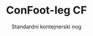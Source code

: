 ---
title: "ConFoot-leg CF"
subtitle: "Standardni kontejnerski nog"
mainImage: "/images/products/confoot-leg-cf-main.jpg"
gallery:
  - "/images/products/confoot-leg-cf-1.jpg"
  - "/images/products/confoot-leg-cf-2.jpg"
  - "/images/products/confoot-leg-cf-3.jpg"
shortDescription: "ConFoot-leg CF je naš standardni model kontejnerske noge koji smanjuje vrijeme potrebno za premještanje i istovar kontejnera, dopuštajući da kontejneri ostanu čekajući na istovar tako da vozači ne moraju čekati."
technicalDescription: "CF model omogućava da se kontejneri koriste kao dodatni prostor za pohranu dok su istovremeno spremni za premještanje u svakom trenutku - jednostavno parkirajte prikolicu ispod kontejnera i putovanje se nastavlja."
videoID: "C2KwnEb-npU"
specifications:
  - name: "Težina"
    value: "24 kg po nozi"
  - name: "Nosivost"
    value: "34 tone"
  - name: "Raspon podešavanja"
    value: "1.043 mm do 1.448 mm"
  - name: "Materijal"
    value: "Visokokvalitetni čelik"
price: "3.600 EUR"
priceVAT: "4.356 EUR"
pricingNotes: "Dostupni su popusti za veće količine. Kontaktirajte nas za detalje."
buyLink: "/contact"
howToUse: |
  1. Postavite CF nog na kutne nosače kontejnera
  2. Aktivirajte mehanizam zaključavanja
  3. Po potrebi prilagodite visinu unutar raspona od 1.043 mm do 1.448 mm
  4. Ponovite postupak za sve potrebne kutove
  5. Spustite prikolicu i krenite, ostavljajući kontejner na nogama
benefits:
  - title: "Ušteda vremena"
    description: "Smanjuje vrijeme potrebno za premještanje i istovar kontejnera, jer kontejneri mogu ostati čekajući na istovar"
  - title: "Učinkovitost vozača"
    description: "Vozači ne moraju čekati tijekom istovara, oslobađajući ih za druge zadatke"
  - title: "Dodatni prostor za pohranu"
    description: "Kontejneri se mogu koristiti kao dodatni prostor za pohranu kada nisu u tranzitu"
  - title: "Spremnost na premještanje"
    description: "Kontejneri su uvijek spremni za premještanje - jednostavno parkirajte prikolicu ispod kontejnera da nastavite putovanje"
  - title: "Višenamjenska primjena"
    description: "Prikladno za opću upotrebu, skladištenje, cisternne kontejnere i razne industrije"
  - title: "Optimizacija troškova"
    description: "Optimizira troškove i iskorištenost vremena racionalizacijom operacija transporta i skladištenja"
articleContent: |
  ## Što je ConFoot-leg CF?

  ConFoot-leg CF je standardni model kontejnerske noge dizajniran za pojednostavljenje operacija transporta, skladištenja i logistike. Ovo višenamjensko rješenje smanjuje vrijeme potrebno za premještanje i istovar kontejnera dopuštajući da kontejneri ostanu čekajući na istovar, što znači da vozači ne moraju čekati. CF model pretvara brodarske kontejnere u fleksibilne jedinice za pohranu koje ostaju spremne za transport kad god je to potrebno.

  ## Ključne prednosti za transport i logistiku

  ConFoot-leg CF pruža značajne operativne prednosti za tvrtke uključene u transport kontejnera i logistiku. Omogućavanjem da kontejneri ostanu na nogama dok čekaju na istovar, možete optimizirati vrijeme vozača i iskorištenost flote. Vozači mogu ostaviti kontejnere i odmah nastaviti sa sljedećim zadatkom, čime se eliminiraju skupi periodi čekanja tijekom utovara i istovara.

  Dodatno, kontejneri opremljeni CF nogama mogu poslužiti kao vrijedan dodatni prostor za pohranu kada nisu u tranzitu. Oni ostaju spremni za premještanje u bilo kojem trenutku - jednostavno parkirajte prikolicu ispod kontejnera i putovanje se nastavlja. Ova svestranost čini CF idealnim rješenjem za tvrtke koje žele poboljšati svoju logističku učinkovitost i kapacitet skladištenja.

  ## Kako funkcionira

  ConFoot-leg CF se čvrsto pričvršćuje za kutne nosače kontejnera, pružajući stabilnu potporu dok je kontejner postavljen za utovar, istovar ili skladištenje. Noge imaju raspon podešavanja od 1.043 mm do 1.448 mm, što omogućuje svestrano pozicioniranje u različitim operativnim uvjetima. Svaka nog teži 24 kg, što ih čini jednostavnima za rukovanje, dok sustav pruža značajnu nosivost od 34 tone.

  Postupak instalacije je jednostavan:
  1. Postavite CF noge na kutne nosače kontejnera
  2. Aktivirajte mehanizam zaključavanja kako biste osigurali noge
  3. Po potrebi prilagodite visinu prema vašim specifičnim zahtjevima
  4. Spustite prikolicu i krenite, ostavljajući kontejner sigurno podržan nogama

  Kada dođe vrijeme za premještanje kontejnera, jednostavno vratite prikolicu ispod kontejnera, osigurajte kontejner na prikolici, uklonite noge i nastavite putovanje.

  ## Primjena ConFoot-leg CF

  ### Transportne tvrtke
  Transportne tvrtke znatno profitiraju od mogućnosti CF modela da optimizira iskorištenost flote. Vozači mogu ostaviti kontejnere na lokacijama kupaca i odmah nastaviti sa sljedećim zadatkom, umjesto da čekaju operacije utovara i istovara. Ova učinkovitost može znatno povećati produktivni kapacitet postojećih prikolicnih flota i smanjiti operativne troškove.

  ### Skladištenje i distribucija
  Za operacije skladištenja i distribucije, CF pruža vrijednu fleksibilnost u upravljanju protokom kontejnera. Kontejneri se mogu postaviti u privremena skladišta na nogama, stvarajući dodatni kapacitet za privremenu pohranu tijekom vršnih razdoblja. Ovaj pristup smanjuje zagušenja na utovarnim rampama i omogućuje učinkovitije raspoređivanje operacija utovara i istovara.

  ### Proizvodni pogoni
  Proizvodni pogoni mogu koristiti kontejnere opremljene CF nogama kao fleksibilni dodatni prostor za pohranu sirovina ili gotovih proizvoda. Postavljanjem kontejnera blizu proizvodnih područja, materijali su lako dostupni kadgod je to potrebno, čime se smanjuju troškovi rukovanja i poboljšava učinkovitost proizvodnje.

  ### Maloprodajne operacije
  Maloprodajne tvrtke mogu koristiti CF noge za sezonska rješenja za pohranu, pri čemu se kontejnere postavljaju na strateškim mjestima radi podrške upravljanju zalihama tijekom vršnih razdoblja. Ovaj pristup omogućuje dodatni kapacitet uz ekonomične troškove, bez potrebe za stalnim proširenjem objekata.

  ## Tehničke specifikacije

  - **Nosivost**: 34 tone
  - **Težina**: 24 kg po nozi
  - **Raspon podešavanja**: 1.043 mm do 1.448 mm
  - **Materijal**: Visokokvalitetni čelik s izdržljivom obradom
  - **Kompatibilnost**: Standardni kutni nosači brodskih kontejnera

  ConFoot-leg CF predstavlja praktično rješenje za pojednostavljenje operacija transporta i skladištenja, nudeći tvrtkama način za optimizaciju troškova i iskorištenost vremena. Omogućavanjem da kontejneri ostanu čekajući na istovar i koriste se kao dodatni prostor za pohranu, CF pomaže tvrtkama postići veću učinkovitost i fleksibilnost u operacijama rukovanja kontejnerima.
---